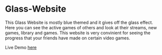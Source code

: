 # Glass-Website

This Glass Website is mostly blue themed and it gives off the glass effect. Here you can see the active games of others and look at their streams, new games, library and games. This website is very convinient for seeing the progress that your friends have made on certain video games.  


Live Demo <a href="https://olivares15567.github.io/Glass-Website/">here</a>
